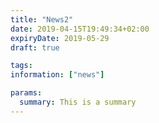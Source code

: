 ```yaml
---
title: "News2"
date: 2019-04-15T19:49:34+02:00
expiryDate: 2019-05-29
draft: true

tags:
information: ["news"]

params:
  summary: This is a summary
---
```



